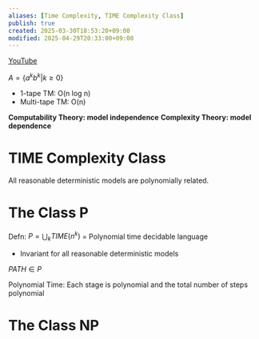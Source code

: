 ```yaml
---
aliases: [Time Complexity, TIME Complexity Class]
publish: true
created: 2025-03-30T18:53:20+09:00
modified: 2025-04-29T20:33:00+09:00
---
```


[YouTube](https://youtu.be/asjAc90L8rE?si=ZKy7FLOd3Kkl1Wm0)


$A = \{a^{k}b^{k}| k\ge0\}$


- 1-tape TM: O(n log n)
- Multi-tape TM: O(n)

**Computability Theory: model independence**
**Complexity Theory: model dependence**

# TIME Complexity Class


All reasonable deterministic models are polynomially related.

# The Class P

Defn: $P=\bigcup_{k}TIME(n^{k})$ = Polynomial time decidable language
- Invariant for all reasonable deterministic models

$PATH \in P$

Polynomial Time: Each stage is polynomial and the total number of steps polynomial

# The Class NP
